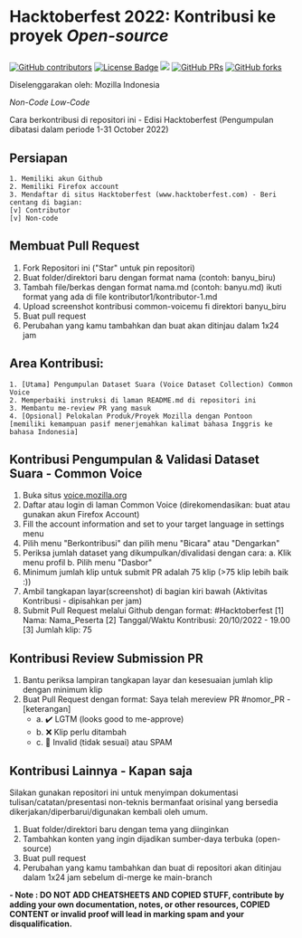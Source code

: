 <h1 align="left">
    <p>Hacktoberfest 2022: Kontribusi ke proyek <i>Open-source</i></p>
</h1>

<a href="https://github.com/id-mozilla/hacktoberfest-2022/graphs/contributors"><img alt="GitHub contributors" src="https://img.shields.io/github/contributors/id-mozilla/hacktoberfest-2022?color=2b9348"></a>
<a href="https://github.com/id-mozilla/hacktoberfest-2022/blob/master/LICENSE"><img src="https://img.shields.io/github/license/id-mozilla/hacktoberfest-2022?color=2b9348" alt="License Badge"/></a>
<a hreaf="https://github.com/id-mozilla/hacktoberfest-2022/issues"><img src="https://img.shields.io/github/issues/id-mozilla/hacktoberfest-2022?color=pink&logo=github"/></a>
[![GitHub PRs](https://img.shields.io/github/issues-pr/id-mozilla/hacktoberfest-2022?style=social&logo=github)](https://github.com/id-mozilla/hacktoberfest-2022/pulls)           [![GitHub forks](https://img.shields.io/github/forks/id-mozilla/hacktoberfest-2022?logo=git)](https://github.com/id-mozilla/hacktoberfest-2022/network)                        

<p>Diselenggarakan oleh: Mozilla Indonesia</p>
<i>Non-Code Low-Code</i>


Cara berkontribusi di repositori ini - Edisi Hacktoberfest (Pengumpulan dibatasi dalam periode 1-31 October 2022) 

## Persiapan
    1. Memiliki akun Github
    2. Memiliki Firefox account
    3. Mendaftar di situs Hacktoberfest (www.hacktoberfest.com) - Beri centang di bagian:
    [v] Contributor
    [v] Non-code
    
## Membuat Pull Request
  1. Fork Repositori ini ("Star" untuk pin repositori)
  2. Buat folder/direktori baru dengan format nama (contoh: banyu_biru)
  3. Tambah file/berkas dengan format nama.md (contoh: banyu.md) ikuti format yang ada di file kontributor1/kontributor-1.md
  4. Upload screenshot kontribusi common-voicemu fi direktori banyu_biru
  5. Buat pull request
  5. Perubahan yang kamu tambahkan dan buat akan ditinjau dalam 1x24 jam


## Area Kontribusi: 
    1. [Utama] Pengumpulan Dataset Suara (Voice Dataset Collection) Common Voice
    2. Memperbaiki instruksi di laman README.md di repositori ini
    3. Membantu me-review PR yang masuk
    4. [Opsional] Pelokalan Produk/Proyek Mozilla dengan Pontoon
    [memiliki kemampuan pasif menerjemahkan kalimat bahasa Inggris ke bahasa Indonesia]


## Kontribusi Pengumpulan & Validasi Dataset Suara - Common Voice
                    
1. Buka situs [voice.mozilla.org](https://commonvoice.mozilla.org/id)
2. Daftar atau login di laman Common Voice (direkomendasikan: buat atau gunakan akun Firefox Account)
3. Fill the account information and set to your target language in settings menu
4. Pilih menu "Berkontribusi" dan pilih menu "Bicara" atau "Dengarkan"
5. Periksa jumlah dataset yang dikumpulkan/divalidasi dengan cara:
   a. Klik menu profil
   b. Pilih menu "Dasbor"
6. Minimum jumlah klip untuk submit PR adalah 75 klip (>75 klip lebih baik :))
7. Ambil tangkapan layar(screenshot) di bagian kiri bawah (Aktivitas Kontribusi - dipisahkan  per jam)
8. Submit Pull Request melalui Github dengan format:
   #Hacktoberfest
   [1] Nama: Nama_Peserta
   [2] Tanggal/Waktu Kontribusi: 20/10/2022 - 19.00
   [3] Jumlah klip: 75

## Kontribusi Review Submission PR 
1. Bantu periksa lampiran tangkapan layar dan kesesuaian jumlah klip dengan minimum klip
2. Buat Pull Request dengan format:
   Saya telah mereview PR #nomor_PR - [keterangan]
   - a. :heavy_check_mark: LGTM (looks good to me-approve)
   - b. :x: Klip perlu ditambah
   - c. :triangular_flag_on_post: Invalid (tidak sesuai) atau SPAM

## Kontribusi Lainnya - Kapan saja
Silakan gunakan repositori ini untuk menyimpan dokumentasi tulisan/catatan/presentasi non-teknis bermanfaat orisinal yang bersedia dikerjakan/diperbarui/digunakan kembali oleh umum.

1. Buat folder/direktori baru dengan tema yang diinginkan
2. Tambahkan konten yang ingin dijadikan sumber-daya terbuka (open-source)
3. Buat pull request
4. Perubahan yang kamu tambahkan dan buat di repositori akan ditinjau dalam 1x24 jam sebelum di-merge ke main-branch


<b>- Note : DO NOT ADD CHEATSHEETS AND COPIED STUFF, contribute by adding your own documentation, notes, or other resources, COPIED CONTENT or invalid proof will lead in marking spam and your disqualification.</b>
